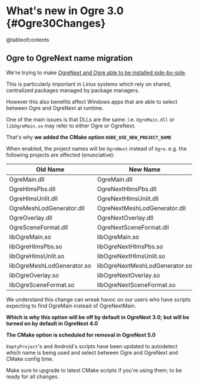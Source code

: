 # What's new in Ogre 3.0 {#Ogre30Changes}

@tableofcontents

## Ogre to OgreNext name migration

We're trying to make [OgreNext and Ogre able to be installed side-by-side](https://github.com/OGRECave/ogre-next/issues/232).

This is particularly important in Linux systems which rely on shared, centralized packages managed by package managers.

However this also benefits affect Windows apps that are able to select between Ogre and OgreNext at runtime.

One of the main issues is that DLLs are the same. i.e. `OgreMain.dll` or `libOgreMain.so` may refer to either Ogre or OgreNext.

That's why **we added the CMake option `OGRE_USE_NEW_PROJECT_NAME`**

When enabled, the project names will be `OgreNext` instead of `Ogre`. e.g. the following projects are affected (enunciative):

| Old Name                   | New Name                       |
|----------------------------|--------------------------------|
| OgreMain.dll               | OgreMain.dll                   |
| OgreHlmsPbs.dll            | OgreNextHlmsPbs.dll            |
| OgreHlmsUnlit.dll          | OgreNextHlmsUnlit.dll          |
| OgreMeshLodGenerator.dll   | OgreNextMeshLodGenerator.dll   |
| OgreOverlay.dll            | OgreNextOverlay.dll            |
| OgreSceneFormat.dll        | OgreNextSceneFormat.dll        |
| libOgreMain.so             | libOgreMain.so                 |
| libOgreHlmsPbs.so          | libOgreNextHlmsPbs.so          |
| libOgreHlmsUnlit.so        | libOgreNextHlmsUnlit.so        |
| libOgreMeshLodGenerator.so | libOgreNextMeshLodGenerator.so |
| libOgreOverlay.so          | libOgreNextOverlay.so          |
| libOgreSceneFormat.so      | libOgreNextSceneFormat.so      |

We understand this change can wreak havoc on our users who have scripts expecting to find OgreMain instead of OgreNextMain.

**Which is why this option will be off by default in OgreNext 3.0;
but will be turned on by default in OgreNext 4.0**

**The CMake option is scheduled for removal in OgreNext 5.0**

`EmptyProject`'s and Android's scripts have been updated to autodetect which name is being used and select between Ogre and OgreNext and CMake config time.

Make sure to upgrade to latest CMake scripts if you're using them; to be ready for all changes.
